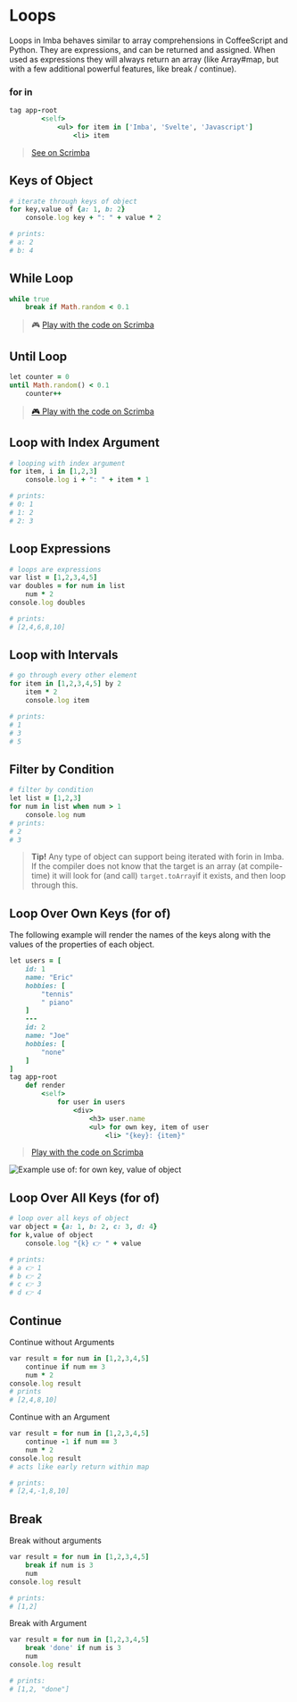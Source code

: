 # Loops

Loops in Imba behaves similar to array comprehensions in CoffeeScript and Python. They are expressions, and can be returned and assigned. When used as expressions they will always return an array \(like Array\#map, but with a few additional powerful features, like break / continue\).

### for in

```ruby
tag app-root
		<self> 
			<ul> for item in ['Imba', 'Svelte', 'Javascript']
				<li> item
```

> [See on Scrimba](https://scrimba.com/c/cv8Mvau8)

## Keys of Object

```ruby
# iterate through keys of object
for key,value of {a: 1, b: 2}
    console.log key + ": " + value * 2

# prints:
# a: 2
# b: 4
```

## While Loop

```ruby
while true
    break if Math.random < 0.1
```

> 🎮 [Play with the code on Scrimba](https://scrimba.com/c/ceMgLbUN)

## Until Loop

```ruby
let counter = 0
until Math.random() < 0.1
    counter++
```

> [🎮 Play with the code on Scrimba](https://scrimba.com/c/cZPNedCD)

## Loop with Index Argument

```ruby
# looping with index argument
for item, i in [1,2,3]
    console.log i + ": " + item * 1

# prints:
# 0: 1
# 1: 2
# 2: 3
```

## Loop Expressions

```ruby
# loops are expressions
var list = [1,2,3,4,5]
var doubles = for num in list
    num * 2
console.log doubles

# prints:
# [2,4,6,8,10]
```

## Loop with Intervals

```ruby
# go through every other element
for item in [1,2,3,4,5] by 2
    item * 2
    console.log item

# prints:
# 1
# 3
# 5
```

## Filter by Condition

```ruby
# filter by condition
let list = [1,2,3]
for num in list when num > 1
    console.log num
# prints:
# 2
# 3
```

> **Tip!** Any type of object can support being iterated with forin in Imba. If the compiler does not know that the target is an array \(at compile-time\) it will look for \(and call\) `target.toArray`if it exists, and then loop through this.

## Loop Over Own Keys \(for of\)

The following example will render the names of the keys along with the values of the properties of each object.

```ruby
let users = [
    id: 1
    name: "Eric"
    hobbies: [
        "tennis"
        " piano"
    ]
    ---
    id: 2
    name: "Joe"
    hobbies: [
        "none"
    ]
]
tag app-root
    def render
        <self>
            for user in users
                <div> 
                    <h3> user.name
                    <ul> for own key, item of user
                        <li> "{key}: {item}"
```

> [Play with the code on Scrimba](https://scrimba.com/c/cD7aJmuW)

![Example use of: for own key, value of object](../.gitbook/assets/image.png)

## Loop Over All Keys \(for of\)

```ruby
# loop over all keys of object
var object = {a: 1, b: 2, c: 3, d: 4}
for k,value of object
    console.log "{k} 👉 " + value

# prints:
# a 👉 1
# b 👉 2
# c 👉 3
# d 👉 4
```

## Continue

Continue without Arguments

```ruby
var result = for num in [1,2,3,4,5]
    continue if num == 3
    num * 2
console.log result
# prints
# [2,4,8,10]
```

Continue with an Argument

```ruby
var result = for num in [1,2,3,4,5]
    continue -1 if num == 3
    num * 2
console.log result
# acts like early return within map

# prints:
# [2,4,-1,8,10]
```

## Break

Break without arguments

```ruby
var result = for num in [1,2,3,4,5]
    break if num is 3
    num
console.log result

# prints:
# [1,2]
```

Break with Argument

```ruby
var result = for num in [1,2,3,4,5]
    break 'done' if num is 3
    num
console.log result

# prints:
# [1,2, "done"]
```

